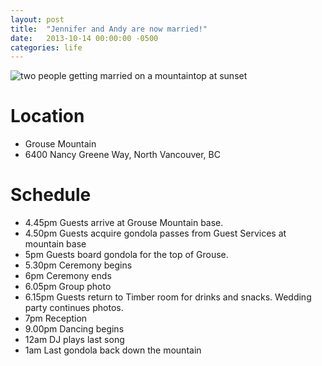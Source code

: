 ```yaml
---
layout: post
title:  "Jennifer and Andy are now married!"
date:   2013-10-14 00:00:00 -0500
categories: life
---
```


![two people getting married on a mountaintop at sunset](assets/imags/10-12-2013.jpg)

# Location
- Grouse Mountain
- 6400 Nancy Greene Way, North Vancouver, BC

# Schedule

- 4.45pm	 	Guests arrive at Grouse Mountain base.
- 4.50pm     Guests acquire gondola passes from Guest Services at mountain  base
- 5pm	 	Guests board gondola for the top of Grouse.
- 5.30pm	 	Ceremony begins
- 6pm	 	Ceremony ends
- 6.05pm	 	Group photo
- 6.15pm	 	Guests return to Timber room for drinks and snacks. Wedding party continues photos.
- 7pm	 	Reception
- 9.00pm	 	Dancing begins
- 12am	 	DJ plays last song
- 1am	 	Last gondola back down the mountain